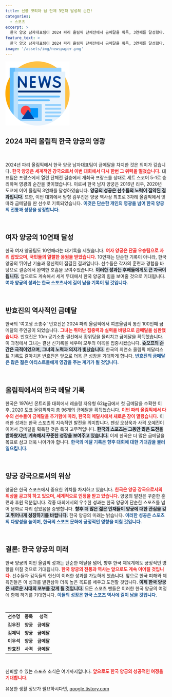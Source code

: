 ```yaml
---
title: 신궁 코리아 남 단체 3연패 달성의 순간!
categories:
  - 스포츠
excerpt: >
  한국 양궁 남자대표팀이 2024 파리 올림픽 단체전에서 금메달을 획득, 3연패를 달성했다. 김우진은 최초로 3회 연속 금메달을 기록하며 역사적인 순간을 만들어냈다!
feature_text: >
  한국 양궁 남자대표팀이 2024 파리 올림픽 단체전에서 금메달을 획득, 3연패를 달성했다. 김우진은 최초로 3회 연속 금메달을 기록하며 역사적인 순간을 만들어냈다!
image: '/assets/img/newspaper.png'
---
```


<p><img src="/assets/img/newspaper.png" alt="kimp 속보" /></p>

<h2 data-ke-size="size26">2024 파리 올림픽 한국 양궁의 영광</h2>

<p data-ke-size="size16">&nbsp;</p> 

<p>2024년 파리 올림픽에서 한국 양궁 남자대표팀이 금메달을 차지한 것은 의미가 깊습니다. <b><span style="color: #ee2323;">한국 양궁은 세계적인 강국으로서 이번 대회에서 다시 한번 그 위력을 떨쳤습니다.</span></b> 대표팀은 프랑스에서 열린 단체전 결승에서 개최국 프랑스를 상대로 세트 스코어 5-1로 승리하며 영광의 순간을 맞이했습니다. 이로써 한국 남자 양궁은 2016년 리우, 2020년 도쿄에 이어 올림픽 3연패를 달성하였습니다. <b><span style="background-color: #21538527;">양궁의 성공은 선수들의 노력이 집약된 결과입니다.</span></b> 또한, 이번 대회에서 맏형 김우진은 양궁 역사상 최초로 3차례 올림픽에서 잇따라 금메달을 딴 선수로 기록되었습니다. <b><span style="color: #1a5490;">이것은 단순한 개인의 영광을 넘어 한국 양궁의 전통과 성장을 상징합니다.</span></b></p>

<p data-ke-size="size16">&nbsp;</p> 

<h2 data-ke-size="size26">여자 양궁의 10연패 달성</h2>

<p>한국 여자 양궁팀도 10연패라는 대기록을 세웠습니다. <b><span style="color: #ee2323;">여자 양궁은 단골 우승팀으로 자리 잡았으며, 국민들의 열렬한 응원을 받았습니다.</span></b> 10연패는 단순한 기록이 아니라, 한국 양궁의 뛰어난 기술과 정신력이 집결된 결과입니다. 선수들은 각자의 훈련과 경험을 바탕으로 결승에서 완벽한 호흡을 보여주었습니다. <b><span style="background-color: #21538527;">이러한 성과는 후배들에게도 큰 자극이 됩니다.</span></b> 앞으로도 계속해서 세계 무대에서 한국 양궁의 힘을 보여줄 것으로 기대됩니다. <b><span style="color: #1a5490;">여자 양궁의 성과는 한국 스포츠사에 길이 남을 기록이 될 것입니다.</span></b></p>

<p data-ke-size="size16">&nbsp;</p> 

<h2 data-ke-size="size26">반효진의 역사적인 금메달</h2>

<p>한국의 '여고생 소총수' 반효진은 2024 파리 올림픽에서 여름올림픽 통산 100번째 금메달의 주인공이 되었습니다. <b><span style="color: #ee2323;">그녀는 뛰어난 집중력과 실력을 바탕으로 금메달을 심판했습니다.</span></b> 반효진은 10m 공기소총 결선에서 황위팅을 물리치고 금메달을 획득했습니다. 이 과정에서 그녀는 결선 신기록을 세우며 모두의 이목을 집중시켰습니다. <b><span style="background-color: #21538527;">슛오프의 순간은 극적이었으며, 그녀의 노력과 의지가 빛났습니다.</span></b> 한국의 최연소 올림픽 메달리스트 기록도 갈아치운 반효진은 앞으로 더욱 큰 성장을 기대하게 합니다. <b><span style="color: #1a5490;">반효진의 금메달은 많은 젊은 아티스트들에게 영감을 주는 계기가 될 것입니다.</span></b> </p>

<p data-ke-size="size16">&nbsp;</p> 

<h2 data-ke-size="size26">올림픽에서의 한국 메달 기록</h2>

<p>한국은 1976년 몬트리올 대회에서 레슬링 자유형 62㎏급에서 첫 금메달을 수확한 이후, 2020 도쿄 올림픽까지 총 96개의 금메달을 획득했습니다. <b><span style="color: #ee2323;">이번 파리 올림픽에서 다수의 선수들이 금메달을 추가함에 따라, 한국의 메달사에서 새로운 장이 열렸습니다.</span></b> 이러한 성과는 한국 스포츠의 지속적인 발전을 의미합니다. 펜싱 오상욱과 사격 오예진이 이어서 금메달을 획득한 것은 특히 고무적입니다. <b><span style="background-color: #21538527;">한국의 스포츠는 그동안 많은 도전을 받아왔지만, 계속해서 꾸준한 성장을 보여주고 있습니다.</span></b> 이제 한국은 더 많은 금메달을 목표로 삼고 더욱 나아가야 합니다. <b><span style="color: #1a5490;">한국의 메달 기록은 향후 대회에 대한 기대감을 불러일으킵니다.</span></b></p>

<p data-ke-size="size16">&nbsp;</p> 

<h2 data-ke-size="size26">양궁 강국으로서의 위상</h2>

<p>양궁은 한국 스포츠에서 중요한 위치를 차지하고 있습니다. <b><span style="color: #ee2323;">한국은 양궁 강국으로서의 위상을 공고히 하고 있으며, 세계적으로 인정을 받고 있습니다.</span></b> 양궁의 발전은 꾸준한 훈련과 후원 덕분입니다. 각종 대회에서의 우수한 성과는 한국 양궁이 단순한 스포츠를 넘어 문화로 자리 잡았음을 증명합니다. <b><span style="background-color: #21538527;">향후 더 많은 젊은 인재들이 양궁에 대한 관심을 갖고 뛰어나게 성장하기를 바랍니다.</span></b> 한국 양궁의 미래는 밝습니다. <b><span style="color: #1a5490;">이러한 성공은 스포츠의 다양성을 높이며, 한국의 스포츠 문화에 긍정적인 영향을 미칠 것입니다.</span></b></p>

<p data-ke-size="size16">&nbsp;</p> 

<h2 data-ke-size="size26">결론: 한국 양궁의 미래</h2>

<p>한국 양궁의 이번 올림픽 성과는 단순한 메달을 넘어, 향후 한국 체육계에도 긍정적인 영향을 미칠 것으로 기대됩니다. <b><span style="color: #ee2323;">한국 양궁의 전통과 역사는 앞으로도 계속 이어질 것입니다.</span></b> 선수들과 감독들의 헌신이 이러한 성과를 가능하게 했습니다. 앞으로 한국 피해와 체육인들은 이 성과를 발판삼아 더욱 높은 목표를 세우고 도전할 것입니다. <b><span style="background-color: #21538527;">이제 한국 양궁은 새로운 시대의 포부를 갖게 될 것입니다.</span></b> 모든 스포츠 팬들은 이러한 한국 양궁의 여정에 함께 하기를 기대합니다. <b><span style="color: #1a5490;">이들의 성장은 한국 스포츠 역사에 길이 남을 것입니다.</span></b> </p>

<p data-ke-size="size16">&nbsp;</p> 

<table style="width:100%; border-collapse:collapse;">
<tr>
<td style="text-align: center; height: 17px;"><b>선수명</b></td>
<td style="text-align: center; height: 17px;"><b>종목</b></td>
<td style="text-align: center; height: 17px;"><b>성적</b></td>
</tr>
<tr>
<td style="text-align: center; height: 17px;"><b>김우진</b></td>
<td style="text-align: center; height: 17px;"><b>양궁</b></td>
<td style="text-align: center; height: 17px;"><b>금메달</b></td>
</tr>
<tr>
<td style="text-align: center; height: 17px;"><b>김제덕</b></td>
<td style="text-align: center; height: 17px;"><b>양궁</b></td>
<td style="text-align: center; height: 17px;"><b>금메달</b></td>
</tr>
<tr>
<td style="text-align: center; height: 17px;"><b>이우석</b></td>
<td style="text-align: center; height: 17px;"><b>양궁</b></td>
<td style="text-align: center; height: 17px;"><b>금메달</b></td>
</tr>
<tr>
<td style="text-align: center; height: 17px;"><b>반효진</b></td>
<td style="text-align: center; height: 17px;"><b>사격</b></td>
<td style="text-align: center; height: 17px;"><b>금메달</b></td>
</tr>
</table>

<p data-ke-size="size16">&nbsp;</p> 

<p>신뢰할 수 있는 스포츠 소식은 여기까지입니다. <b><span style="color: #ee2323;">앞으로도 한국 양궁의 성공적인 여정을 기대합니다.</span></b></p>
유용한 생활 정보가 필요하시다면, <a href="https://qoogle.tistory.com" rel="dofollow">qoogle.tistory.com</a>


